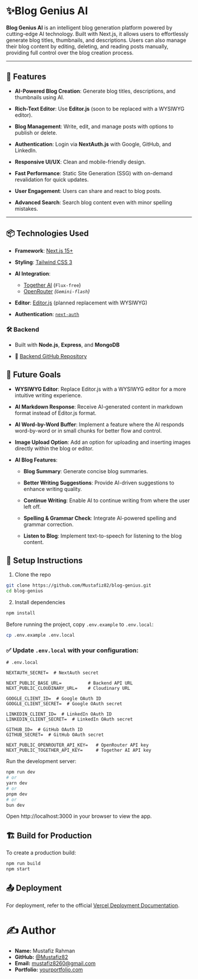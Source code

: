 # ✨Blog Genius AI

**Blog Genius AI** is an intelligent blog generation platform powered by cutting-edge AI technology. Built with Next.js, it allows users to effortlessly generate blog titles, thumbnails, and descriptions. Users can also manage their blog content by editing, deleting, and reading posts manually, providing full control over the blog creation process.

---
## 🚀 Features

- **AI-Powered Blog Creation**: Generate blog titles, descriptions, and thumbnails using AI.

- **Rich-Text Editor**: Use **Editor.js** (soon to be replaced with a WYSIWYG editor).
- **Blog Management**: Write, edit, and manage posts with options to publish or delete.
- **Authentication**: Login via **NextAuth.js** with Google, GitHub, and LinkedIn.
- **Responsive UI/UX**: Clean and mobile-friendly design.
- **Fast Performance**: Static Site Generation (SSG) with on-demand revalidation for quick updates.
- **User Engagement**: Users can share and react to blog posts.
- **Advanced Search**: Search blog content even with minor spelling mistakes.

---

## 📦 Technologies Used

- **Framework**: [Next.js 15+](https://nextjs.org)

- **Styling**: [Tailwind CSS 3](https://tailwindcss.com)
- **AI Integration**:
  - [Together AI](https://github.com/togethercomputer/together-ai) (`Flux-free`)
  - [OpenRouter](https://openrouter.ai) _(`Gemini-flash`)_ 
- **Editor**: [Editor.js](https://editorjs.io) (planned replacement with WYSIWYG)
- **Authentication**: [`next-auth`](https://next-auth.js.org)

### 🛠 Backend
- Built with **Node.js**, **Express**, and **MongoDB**

- 🔗 [Backend GitHub Repository](https://github.com/Mustafiz82/blog-genius-backend)



## 🚀 Future Goals

- **WYSIWYG Editor**: Replace Editor.js with a WYSIWYG editor for a more intuitive writing experience.

- **AI Markdown Response**: Receive AI-generated content in markdown format instead of Editor.js format.
- **AI Word-by-Word Buffer**: Implement a feature where the AI responds word-by-word or in small chunks for better flow and control.
- **Image Upload Option**: Add an option for uploading and inserting images directly within the blog or editor.
- **AI Blog Features**:

  - **Blog Summary**: Generate concise blog summaries.
  
  - **Better Writing Suggestions**: Provide AI-driven suggestions to enhance writing quality.
  - **Continue Writing**: Enable AI to continue writing from where the user left off.
  - **Spelling & Grammar Check**: Integrate AI-powered spelling and grammar correction.
  - **Listen to Blog**: Implement text-to-speech for listening to the blog content.



## 🔧 Setup Instructions

1. Clone the repo

```bash
git clone https://github.com/Mustafiz82/blog-genius.git
cd blog-genius
```

2. Install dependencies

```bash
npm install
```

Before running the project, copy `.env.example` to `.env.local`:

```bash
cp .env.example .env.local
```

### ✅ Update `.env.local` with your configuration:

```env
# .env.local

NEXTAUTH_SECRET=  # NextAuth secret

NEXT_PUBLIC_BASE_URL=          # Backend API URL
NEXT_PUBLIC_CLOUDINARY_URL=    # Cloudinary URL

GOOGLE_CLIENT_ID=  # Google OAuth ID
GOOGLE_CLIENT_SECRET=  # Google OAuth secret

LINKEDIN_CLIENT_ID=  # LinkedIn OAuth ID
LINKEDIN_CLIENT_SECRET=  # LinkedIn OAuth secret

GITHUB_ID=  # GitHub OAuth ID
GITHUB_SECRET=  # GitHub OAuth secret

NEXT_PUBLIC_OPENROUTER_API_KEY=   # OpenRouter API key
NEXT_PUBLIC_TOGETHER_API_KEY=     # Together AI API key

```


Run the development server:

```bash
npm run dev
# or
yarn dev
# or
pnpm dev
# or
bun dev

```

Open http://localhost:3000 in your browser to view the app.


## 🏗️ Build for Production

To create a production build:
```bash
npm run build
npm start
```


## 📤 Deployment

For deployment, refer to the official [Vercel Deployment Documentation](https://nextjs.org/docs/deployment).

# ✍️ Author

- **Name:** Mustafiz Rahman 
- **GitHub:** [@Mustafiz82](https://github.com/Mustafiz82)  
- **Email:** [mustafiz8260@gmail.com](mailto:mustafiz8260@gmail.com)  
- **Portfolio:** [yourportfolio.com](https://mustafizrahman.vercel.app/)

